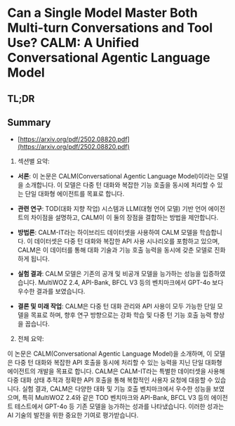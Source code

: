 # Can a Single Model Master Both Multi-turn Conversations and Tool Use? CALM: A Unified Conversational Agentic Language Model
## TL;DR
## Summary
- [https://arxiv.org/pdf/2502.08820.pdf](https://arxiv.org/pdf/2502.08820.pdf)

1. 섹션별 요약:

- **서론**: 이 논문은 CALM(Conversational Agentic Language Model)이라는 모델을 소개합니다. 이 모델은 다중 턴 대화와 복잡한 기능 호출을 동시에 처리할 수 있는 단일 대화형 에이전트를 목표로 합니다.

- **관련 연구**: TOD(대화 지향 작업) 시스템과 LLM(대형 언어 모델) 기반 언어 에이전트의 차이점을 설명하고, CALM이 이 둘의 장점을 결합하는 방법을 제안합니다.

- **방법론**: CALM-IT라는 하이브리드 데이터셋을 사용하여 CALM 모델을 학습합니다. 이 데이터셋은 다중 턴 대화와 복잡한 API 사용 시나리오를 포함하고 있으며, CALM은 이 데이터를 통해 대화 기술과 기능 호출 능력을 동시에 갖춘 모델로 진화하게 됩니다.

- **실험 결과**: CALM 모델은 기존의 공개 및 비공개 모델을 능가하는 성능을 입증하였습니다. MultiWOZ 2.4, API-Bank, BFCL V3 등의 벤치마크에서 GPT-4o 보다 우수한 결과를 보였습니다.

- **결론 및 미래 작업**: CALM은 다중 턴 대화 관리와 API 사용이 모두 가능한 단일 모델을 목표로 하며, 향후 연구 방향으로는 강화 학습 및 다중 턴 기능 호출 능력 향상을 꼽습니다.

2. 전체 요약:

이 논문은 CALM(Conversational Agentic Language Model)을 소개하며, 이 모델은 다중 턴 대화와 복잡한 API 호출을 동시에 처리할 수 있는 능력을 지닌 단일 대화형 에이전트의 개발을 목표로 합니다. CALM은 CALM-IT라는 특별한 데이터셋을 사용해 다중 대화 상태 추적과 정확한 API 호출을 통해 복합적인 사용자 요청에 대응할 수 있습니다. 실험 결과, CALM은 다양한 대화 및 기능 호출 벤치마크에서 우수한 성능을 보였으며, 특히 MultiWOZ 2.4와 같은 TOD 벤치마크와 API-Bank, BFCL V3 등의 에이전트 테스트에서 GPT-4o 등 기존 모델을 능가하는 성과를 나타냈습니다. 이러한 성과는 AI 기술의 발전을 위한 중요한 기여로 평가받습니다.